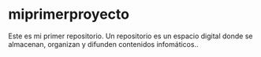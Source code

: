 # miprimerproyecto
Este es mi primer repositorio.
Un repositorio es un espacio digital donde se almacenan, organizan y difunden contenidos infomáticos..
